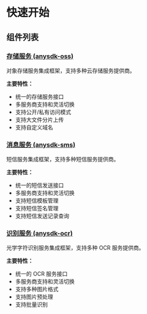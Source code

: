 # 快速开始

## 组件列表

### [存储服务 (anysdk-oss)](/components/oss/)
对象存储服务集成框架，支持多种云存储服务提供商。

**主要特性：**
- 统一的存储服务接口
- 多服务商支持和灵活切换
- 支持公开/私有访问模式
- 支持大文件分片上传
- 支持自定义域名

### [消息服务 (anysdk-sms)](/components/sms/)
短信服务集成框架，支持多种短信服务提供商。

**主要特性：**
- 统一的短信发送接口
- 多服务商支持和灵活切换
- 支持短信模板管理
- 支持短信签名管理
- 支持短信发送记录查询

### [识别服务 (anysdk-ocr)](/components/ocr/)
光学字符识别服务集成框架，支持多种 OCR 服务提供商。

**主要特性：**
- 统一的 OCR 服务接口
- 多服务商支持和灵活切换
- 支持多种图片格式
- 支持图片预处理
- 支持批量识别
